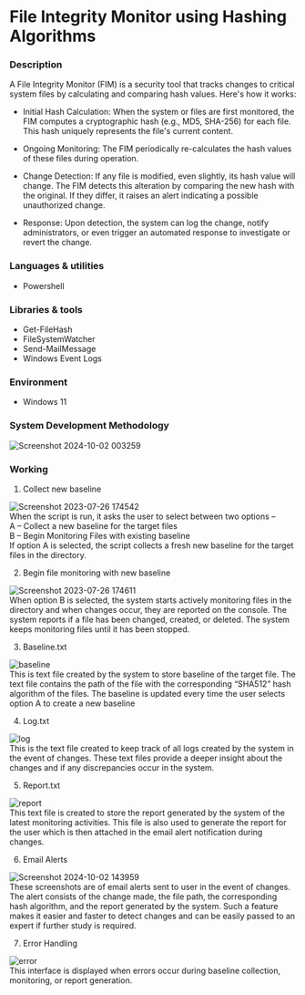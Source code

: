 # File Integrity Monitor using Hashing Algorithms

### Description
A File Integrity Monitor (FIM) is a security tool that tracks changes to critical system files by calculating and comparing hash values. Here's how it works:

- Initial Hash Calculation: When the system or files are first monitored, the FIM computes a cryptographic hash (e.g., MD5, SHA-256) for each file. This hash uniquely represents the file's current content.

- Ongoing Monitoring: The FIM periodically re-calculates the hash values of these files during operation.

- Change Detection: If any file is modified, even slightly, its hash value will change. The FIM detects this alteration by comparing the new hash with the original. If they differ, it raises an alert indicating a possible unauthorized change.

- Response: Upon detection, the system can log the change, notify administrators, or even trigger an automated response to investigate or revert the change.

### Languages & utilities
- Powershell

### Libraries & tools
- Get-FileHash
- FileSystemWatcher
- Send-MailMessage
- Windows Event Logs

### Environment
- Windows 11

### System Development Methodology

![Screenshot 2024-10-02 003259](https://github.com/user-attachments/assets/6b04d7aa-3303-4944-b4df-bb006f4dbc53)

### Working

1. Collect new baseline<br>

![Screenshot 2023-07-26 174542](https://github.com/user-attachments/assets/1fc5b415-eb5d-4d4c-91a3-3f9eda2914b4)<br>
   When the script is run, it asks the user to select between two options –<br>
A – Collect a new baseline for the target files<br>
B – Begin Monitoring Files with existing baseline<br>
If option A is selected, the script collects a fresh new baseline for the target files in the directory.


2. Begin file monitoring with new baseline<br>

![Screenshot 2023-07-26 174611](https://github.com/user-attachments/assets/16cc0fa0-5028-4af9-8ee3-cebf12bebec2)<br>
   When option B is selected, the system starts actively monitoring files in the directory and when changes occur, they are reported on the console. The system reports if a file has been changed, created, or deleted. The system keeps monitoring files until it has been stopped.


3. Baseline.txt<br>

![baseline](https://github.com/user-attachments/assets/472bdc13-f75b-4931-9a6d-3f86d312affd)<br>
   This is text file created by the system to store baseline of the target file. The text file contains the path of the file with the corresponding “SHA512” hash algorithm of the files. The baseline is updated every time the user selects option A to create a new baseline


4. Log.txt<br>

![log](https://github.com/user-attachments/assets/f4cd9ce5-7a31-436e-8195-0d2ad7d3b1dd)<br>
   This is the text file created to keep track of all logs created by the system in the event of changes. These text files provide a deeper insight about the changes and if any discrepancies occur in the system.


5. Report.txt<br>

![report](https://github.com/user-attachments/assets/d5ec438d-d210-4e4c-81ad-58085e3c2631)<br>
   This text file is created to store the report generated by the system of the latest monitoring activities. This file is also used to generate the report for the user which is then attached in the email alert notification during changes.


6. Email Alerts<br>

![Screenshot 2024-10-02 143959](https://github.com/user-attachments/assets/479a5ee7-bfe6-4762-a2eb-f8128e6efea1)<br>
   These screenshots are of email alerts sent to user in the event of changes. The alert 	consists of the change made, the file path, the corresponding hash algorithm, and the 	report generated by the system. Such a feature makes it easier and faster to detect 	changes and can be easily passed to an expert if further study is required.


7. Error Handling<br>

![error](https://github.com/user-attachments/assets/a0daef45-5886-4bae-95d7-4ca91d05aa8e)<br>
This interface is displayed when errors occur during baseline collection, monitoring, or report generation.



